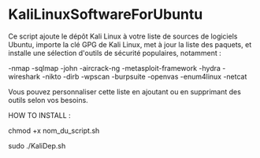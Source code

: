 # KaliLinuxSoftwareForUbuntu
Ce script ajoute le dépôt Kali Linux à votre liste de sources de logiciels Ubuntu, importe la clé GPG de Kali Linux, met à jour la liste des paquets, et installe une sélection d'outils de sécurité populaires, notamment :

-nmap
-sqlmap
-john
-aircrack-ng
-metasploit-framework
-hydra
-wireshark
-nikto
-dirb
-wpscan
-burpsuite
-openvas
-enum4linux
-netcat
 

Vous pouvez personnaliser cette liste en ajoutant ou en supprimant des outils selon vos besoins.


HOW TO INSTALL : 

 chmod +x nom_du_script.sh
 
 sudo ./KaliDep.sh
